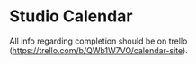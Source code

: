 # Studio Calendar

All info regarding completion should be on trello (https://trello.com/b/QWb1W7VO/calendar-site).

